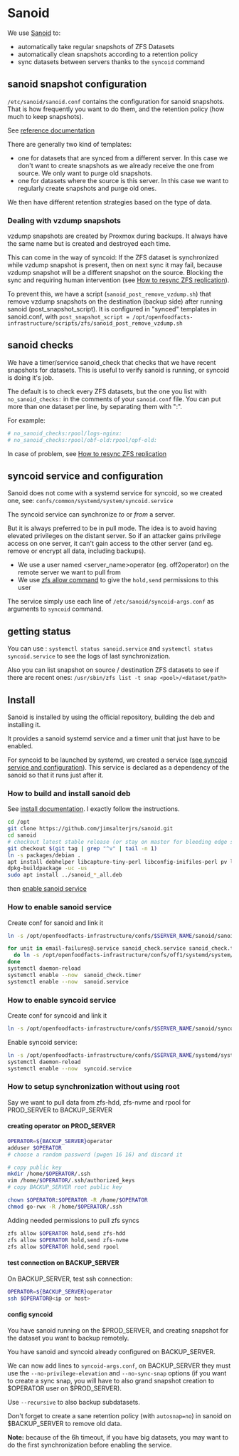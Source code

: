 # Sanoid

We use [Sanoid](https://github.com/jimsalterjrs/sanoid/) to:
- automatically take regular snapshots of ZFS Datasets
- automatically clean snapshots according to a retention policy
- sync datasets between servers thanks to the `syncoid` command

## sanoid snapshot configuration

`/etc/sanoid/sanoid.conf` contains the configuration for sanoid snapshots.
That is how frequently you want to do them, and the retention policy (how much to keep snapshots).

See [reference documentation](https://github.com/jimsalterjrs/sanoid/wiki/Sanoid)

There are generally two kind of templates:
- one for datasets that are synced from a different server.
  In this case we don't want to create snapshots as we already receive the one from source.
  We only want to purge old snapshots.
- one for datasets where the source is this server.
  In this case we want to regularly create snapshots and purge old ones.

We then have different retention strategies based on the type of data.

### Dealing with vzdump snapshots

vzdump snapshots are created by Proxmox during backups.
It always have the same name but is created and destroyed each time.

This can come in the way of syncoid:
If the ZFS dataset is synchronized while vzdump snapshot is present,
then on next sync it may fail, because vzdump snapshot will be a different snapshot on the source. Blocking the sync and requiring human intervention (see [How to resync ZFS replication](./how-to-resync-zfs-replication)).

To prevent this, we have a script (`sanoid_post_remove_vzdump.sh`) that remove vzdump snapshots on the destination (backup side) after running sanoid (post_snapshot_script). It is configured in "synced" templates in sanoid.conf,
with `post_snapshot_script = /opt/openfoodfacts-infrastructure/scripts/zfs/sanoid_post_remove_vzdump.sh`

## sanoid checks

We have a timer/service sanoid_check that checks that we have recent snapshots for datasets.
This is useful to verify sanoid is running, or syncoid is doing it's job.

The default is to check every ZFS datasets, but the one you list with `no_sanoid_checks:` 
in the comments of your `sanoid.conf` file.
You can put more than one dataset per line, by separating them with ":".

For example:
```conf
# no_sanoid_checks:rpool/logs-nginx:
# no_sanoid_checks:rpool/obf-old:rpool/opf-old:
```

In case of problem, see [How to resync ZFS replication](./how-to-resync-zfs-replication)


## syncoid service and configuration

Sanoid does not come with a systemd service for syncoid, 
so we created one, see: `confs/common/systemd/system/syncoid.service`

The syncoid service can synchronize *to* or *from* a server.

But it is always preferred to be in pull mode.
The idea is to avoid having elevated privileges on the distant server. So if an attacker gains privilege access on one server, it can't gain access to the other server (and eg. remove or encrypt all data, including backups).
* We use a user named <server_name>operator (eg. off2operator) on the remote server we want to pull from
* We use [zfs allow command](https://openzfs.github.io/openzfs-docs/man/8/zfs-allow.8.html) to give the `hold,send` permissions to this user

The service simply use each line of `/etc/sanoid/syncoid-args.conf` as arguments to `syncoid` command.


## getting status

You can use :
`systemctl status sanoid.service` and `systemctl status syncoid.service` to see the logs of last synchronization.

Also you can list snapshot on source / destination ZFS datasets to see if there are recent ones:
`/usr/sbin/zfs list -t snap <pool>/<dataset/path>`

## Install

Sanoid is installed by using the official repository, building the deb and installing it.

It provides a sanoid systemd service and a timer unit that just have to be enabled.

For syncoid to be launched by systemd, we created a service ([see syncoid service and configuration](#syncoid-service-and-configuration)).
This service is declared as a dependency of the sanoid so that it runs just after it.

### How to build and install sanoid deb

See [install documentation](https://github.com/jimsalterjrs/sanoid/blob/master/INSTALL.md#debianubuntu).
I exactly follow the instructions.

```bash
cd /opt
git clone https://github.com/jimsalterjrs/sanoid.git
cd sanoid
# checkout latest stable release (or stay on master for bleeding edge stuff, but expect bugs!)
git checkout $(git tag | grep "^v" | tail -n 1)
ln -s packages/debian .
apt install debhelper libcapture-tiny-perl libconfig-inifiles-perl pv lzop mbuffer build-essential git
dpkg-buildpackage -uc -us
sudo apt install ../sanoid_*_all.deb
```

then [enable sanoid service](#how-to-enable-sanoid-service)

### How to enable sanoid service

Create conf for sanoid and link it

```bash
ln -s /opt/openfoodfacts-infrastructure/confs/$SERVER_NAME/sanoid/sanoid.conf /etc/sanoid/
```


```bash
for unit in email-failures@.service sanoid_check.service sanoid_check.timer sanoid.service.d; \
  do ln -s /opt/openfoodfacts-infrastructure/confs/off1/systemd/system/$unit /etc/systemd/system ; \
done
systemctl daemon-reload
systemctl enable --now  sanoid_check.timer
systemctl enable --now  sanoid.service
```


### How to enable syncoid service

Create conf for syncoid and link it

```bash
ln -s /opt/openfoodfacts-infrastructure/confs/$SERVER_NAME/sanoid/syncoid-args.conf /etc/sanoid/
```

Enable syncoid service:
```bash
ln -s /opt/openfoodfacts-infrastructure/confs/$SERVER_NAME/systemd/system/syncoid.service /etc/systemd/system
systemctl daemon-reload
systemctl enable --now  syncoid.service
```

### How to setup synchronization without using root

Say we want to pull data from zfs-hdd, zfs-nvme and rpool for PROD_SERVER to BACKUP_SERVER

#### creating operator on PROD_SERVER

```bash
OPERATOR=${BACKUP_SERVER}operator
adduser $OPERATOR
# choose a random password (pwgen 16 16) and discard it

# copy public key
mkdir /home/$OPERATOR/.ssh
vim /home/$OPERATOR/.ssh/authorized_keys
# copy BACKUP_SERVER root public key

chown $OPERATOR:$OPERATOR -R /home/$OPERATOR
chmod go-rwx -R /home/$OPERATOR/.ssh
```

Adding needed permissions to pull zfs syncs
```bash
zfs allow $OPERATOR hold,send zfs-hdd
zfs allow $OPERATOR hold,send zfs-nvme
zfs allow $OPERATOR hold,send rpool

```
#### test connection on BACKUP_SERVER

On BACKUP_SERVER, test ssh connection:

```bash
OPERATOR=${BACKUP_SERVER}operator
ssh $OPERATOR@<ip or host>
```

#### config syncoid

You have sanoid running on the $PROD_SERVER, and creating snapshot for the dataset you want to backup remotely.

You have sanoid and syncoid already configured on BACKUP_SERVER.

We can now add lines to `syncoid-args.conf`, on BACKUP_SERVER
they must use the `--no-privilege-elevation` and `--no-sync-snap` options
(if you want to create a sync snap,
you will have to also grand snapshot creation to $OPERATOR user on $PROD_SERVER).

Use `--recursive` to also backup subdatasets.

Don't forget to create a sane retention policy (with `autosnap=no`) in sanoid on $BACKUP_SERVER to remove old data.

**Note:** because of the 6h timeout, if you have big datasets, you may want to do the first synchronization before enabling the service.